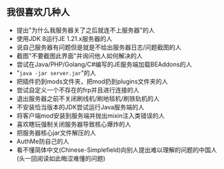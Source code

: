 ## 我很喜欢几种人
- 提出"为什么我服务器关了之后就连不上服务器"的人
- 使用JDK 8运行JE 1.21.x服务器的人
- 说自己服务器有问题但是就是不给出服务器日志/问题截图的人
- 截图"不要截图此界面"并询问他人如何解决的人
- 尝试在Java/PHP/Golang/C#编写的JE服务端加载BEAddons的人
- "``java -jar server.jar``"的人
- 把插件扔到mods文件夹，把mod扔到plugins文件夹的人
- 尝试自定义一个不存在的frp并且进行连接的人
- 退出服务器之前不关闭刷线机/刷地毯机/刷铁轨机的人
- 不安装恰当版本的JDK尝试运行Java服务端的人
- 将客户端mod安装到服务端并抛出mixin注入类错误的人
- 喜欢瞎玩强制关闭服务器导致核心爆炸的人
- 把服务器核心jar文件解压的人
- AuthMe防自己的人
- 看不懂简体中文(Chinese-Simplefield)向别人提出难以理解的问题的中国人(头一回阅读如此晦涩难懂的问题)
